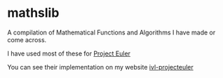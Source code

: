 # mathslib

 A compilation of Mathematical Functions and Algorithms I have made or come across.
 
 I have used most of these for [Project Euler](https://projecteuler.net/about)
 
 You can see their implementation on my website [ivl-projecteuler](https://www.ivl-projecteuler.com/)

